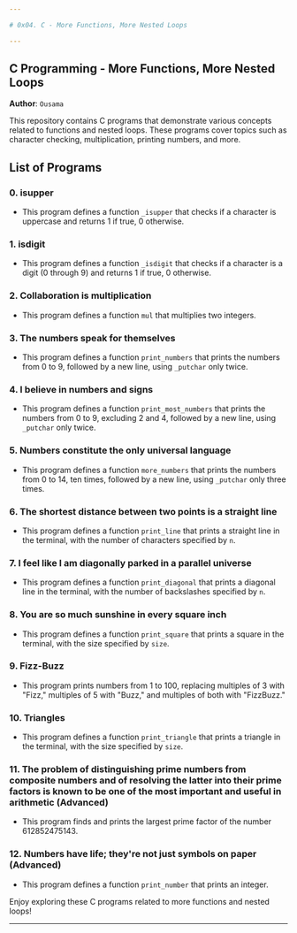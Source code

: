 ```yaml
---

# 0x04. C - More Functions, More Nested Loops

---
```


## C Programming - More Functions, More Nested Loops

**Author**: `Ousama`

This repository contains C programs that demonstrate various concepts related to functions and nested loops. These programs cover topics such as character checking, multiplication, printing numbers, and more.

## List of Programs

### 0. isupper
- This program defines a function `_isupper` that checks if a character is uppercase and returns 1 if true, 0 otherwise.

### 1. isdigit
- This program defines a function `_isdigit` that checks if a character is a digit (0 through 9) and returns 1 if true, 0 otherwise.

### 2. Collaboration is multiplication
- This program defines a function `mul` that multiplies two integers.

### 3. The numbers speak for themselves
- This program defines a function `print_numbers` that prints the numbers from 0 to 9, followed by a new line, using `_putchar` only twice.

### 4. I believe in numbers and signs
- This program defines a function `print_most_numbers` that prints the numbers from 0 to 9, excluding 2 and 4, followed by a new line, using `_putchar` only twice.

### 5. Numbers constitute the only universal language
- This program defines a function `more_numbers` that prints the numbers from 0 to 14, ten times, followed by a new line, using `_putchar` only three times.

### 6. The shortest distance between two points is a straight line
- This program defines a function `print_line` that prints a straight line in the terminal, with the number of characters specified by `n`.

### 7. I feel like I am diagonally parked in a parallel universe
- This program defines a function `print_diagonal` that prints a diagonal line in the terminal, with the number of backslashes specified by `n`.

### 8. You are so much sunshine in every square inch
- This program defines a function `print_square` that prints a square in the terminal, with the size specified by `size`.

### 9. Fizz-Buzz
- This program prints numbers from 1 to 100, replacing multiples of 3 with "Fizz," multiples of 5 with "Buzz," and multiples of both with "FizzBuzz."

### 10. Triangles
- This program defines a function `print_triangle` that prints a triangle in the terminal, with the size specified by `size`.

### 11. The problem of distinguishing prime numbers from composite numbers and of resolving the latter into their prime factors is known to be one of the most important and useful in arithmetic (Advanced)
- This program finds and prints the largest prime factor of the number 612852475143.

### 12. Numbers have life; they're not just symbols on paper (Advanced)
- This program defines a function `print_number` that prints an integer.

Enjoy exploring these C programs related to more functions and nested loops!

---
